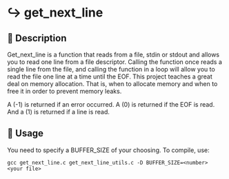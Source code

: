 # ↪️ get_next_line

## 🧐 Description
Get_next_line is a function that reads from a file, stdin or stdout and allows you to read one line from a file descriptor.
Calling the function once reads a single line from the file, and calling the function in a loop will allow you to read the file one line at a time until the EOF.
This project teaches a great deal on memory allocation. That is, when to allocate memory and when to free it in order to prevent memory leaks.

A (-1) is returned if an error occurred. A (0) is returned if the EOF is read. And a (1) is returned if a line is read.

## 🔧 Usage
You need to specify a BUFFER_SIZE of your choosing. To compile, use:

`gcc get_next_line.c get_next_line_utils.c -D BUFFER_SIZE=<number> <your file>`
